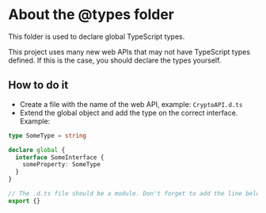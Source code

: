 # About the @types folder

This folder is used to declare global TypeScript types.

This project uses many new web APIs that may not have TypeScript types defined. If this is the case, you should declare the types yourself.

## How to do it

- Create a file with the name of the web API, example: `CryptoAPI.d.ts`
- Extend the global object and add the type on the correct interface. Example:

```ts
type SomeType = string

declare global {
  interface SomeInterface {
    someProperty: SomeType
  }
}

// The .d.ts file should be a module. Don't forget to add the line below.
export {}
```
